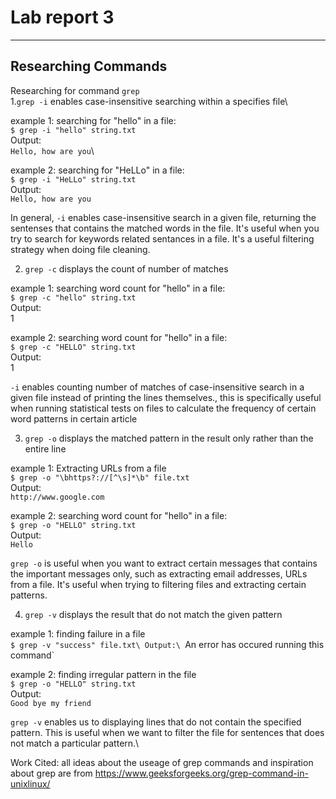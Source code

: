 # Lab report 3

---
## Researching Commands
Researching for command `grep`\
1.`grep -i` enables case-insensitive searching within a specifies file\

example 1:  searching for "hello" in a file:\
`$ grep -i "hello" string.txt`\
Output:\
`Hello, how are you`\

example 2:  searching for "HeLLo" in a file:\
`$ grep -i "HeLLo" string.txt`\
Output:\
`Hello, how are you`

In general, `-i` enables case-insensitive search in a given file, returning the sentenses that contains the matched words in the file. It's useful when you try to search for keywords related sentances in a file. It's a useful filtering strategy when doing file cleaning.

2. `grep -c` displays the count of number of matches

example 1: searching word count for "hello" in a file:\
`$ grep -c "hello" string.txt`\
Output:\
1

example 2: searching word count for "hello" in a file:\
`$ grep -c "HELLO" string.txt`\
Output:\
1

`-i` enables counting number of matches of case-insensitive search in a given file instead of printing the lines themselves., this is specifically useful when running statistical tests on files to calculate the frequency of certain word patterns in certain article

3. `grep -o` displays the matched pattern in the result only rather than the entire line

example 1: Extracting URLs from a file\
`$ grep -o "\bhttps?://[^\s]*\b" file.txt`\
Output:\
`http://www.google.com`

example 2: searching word count for "hello" in a file:\
`$ grep -o "HELLO" string.txt`\
Output:\
`Hello`

`grep -o` is useful when you want to extract certain messages that contains the important messages only, such as extracting email addresses, URLs from a file. It's useful when trying to filtering files and extracting certain patterns.

4. `grep -v` displays the result that do not match the given pattern

example 1: finding failure in a file\
`$ grep -v "success" file.txt\
Output:\
`An error has occured running this command`

example 2: finding irregular pattern in the file\
`$ grep -o "HELLO" string.txt`\
Output:\
`Good bye my friend`

`grep -v` enables us to displaying lines that do not contain the specified pattern. This is useful when we want to filter the file for sentences that does not match a particular pattern.\

Work Cited: all ideas about the useage of grep commands and inspiration about grep are from https://www.geeksforgeeks.org/grep-command-in-unixlinux/ 




